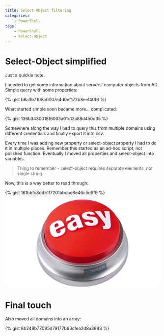 ```yaml
---
title: Select-Object filtering
categories:
    - PowerShell
tags:
    - PowerShell
    - Select-Object
---
```


# Select-Object simplified

Just a quickie note.

I needed to get some information about servers' computer objects from AD. Simple query with some properties:

{% gist b8a3b7108a0007e4d0ef172b8eef40f6 %}

What started simple soon became more… complicated:

{% gist 136b3430018f6003a01c13a88d450d35 %}

Somewhere along the way I had to query this from multiple domains using different credentials and finally export it into csv.

Every time I was adding new property or select-object property I had to do it in multiple places. Remember this started as an ad-hoc script, not polished function.
Eventually I moved all properties and select-object into variables. 

> Thing to remember - select-object requires separate elements, not single string.

Now, this is a way better to read through:

{% gist 161bbfc8dd51f7201bbcbe8e46c5d6f9 %}

![Simple](/assets/images/posts/select-object-filtering/picture1.jpg)

# Final touch
Also moved all domains into an array:

{% gist 8b248b77095d79177b63cfea2d8a3843 %}



